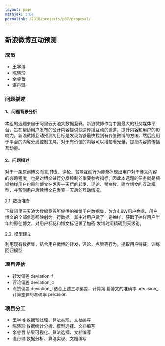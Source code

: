```yaml
---
layout: page
mathjax: true
permalink: /2018/projects/p07/proposal/
---
```


## 新浪微博互动预测

### 成员

- 王学博
- 陈晓珍
- 余睿哲
- 谌丹璐

### 问题描述

#### 1、问题背景分析

本组的选题来自于阿里云天池大数据竞赛。新浪微博作为中国最大的社交媒体平台，旨在帮助用户发布的公开内容提供快速传播互动的通道，提升内容和用户的影响力。新浪微博互动预测的目标是发现能够最快找到有价值微博的方法，然后应用于平台的内容分发控制策略，对于有价值的内容可以增加曝光量，提高内容的传播互动量。

#### 2、问题描述

对于一条原创博文而言,转发、评论、赞等互动行为能够体现出用户对于博文内容的兴趣程度，也是对博文进行分发控制的重要参考指标。因此本选题的任务就是根据抽样用户的原创博文在发表一天后的转发、评论、赞总数，建立博文的互动模型，并预测用户后续博文在发表一天后的互动情况。

2.1. 数据准备

下载阿里云天池大数据竞赛所提供的微博用户数据集，包含4.6W用户数据，用户博文的全部信息都映射为一行数据。其中对用户做了一定抽样，获取了抽样用户半年的原创博文，对用户标记和博文标记做了加密 发博时间精确到天级别。

2.2. 模型建立

利用现有数据集，结合用户微博的转发，评论，点赞等行为，提取用户特征，训练回归模型

### 项目评估

- 转发偏差 deviation_f 
- 评论偏差 deviation_c 
- 点赞偏差 deviation_l
结合上述三项偏差，计算第i篇博文的准确率 precision_i 
计算整体的准确率 precision 

### 项目分工

- 王学博 数据预处理、算法实现、文档编写
- 陈晓珍 数据统计分析、模型选择、文档编写
- 余睿哲 结果可视化、算法选择、文档编写
- 谌丹璐 数据分析、算法实现、文档编写
